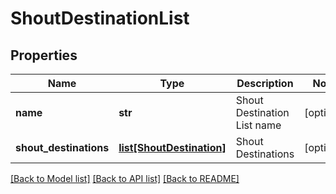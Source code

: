 # ShoutDestinationList

## Properties
Name | Type | Description | Notes
------------ | ------------- | ------------- | -------------
**name** | **str** | Shout Destination List name | [optional] 
**shout_destinations** | [**list[ShoutDestination]**](ShoutDestination.md) | Shout Destinations | [optional] 

[[Back to Model list]](../README.md#documentation-for-models) [[Back to API list]](../README.md#documentation-for-api-endpoints) [[Back to README]](../README.md)

